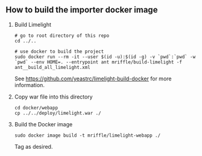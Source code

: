 ## How to build the importer docker image

1. Build Limelight

   ```
   # go to root directory of this repo
   cd ../..
   
   # use docker to build the project
   sudo docker run --rm -it --user $(id -u):$(id -g) -v `pwd`:`pwd` -w `pwd` --env HOME=. --entrypoint ant mriffle/build-limelight -f ant__build_all_limelight.xml
   ```

   See https://github.com/yeastrc/limelight-build-docker for more information.

2. Copy war file into this directory

   ```
   cd docker/webapp
   cp ../../deploy/limelight.war ./
   ```

3. Build the Docker image

   ```
   sudo docker image build -t mriffle/limelight-webapp ./
   ```
   
   Tag as desired.
